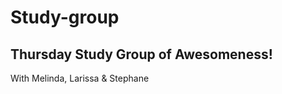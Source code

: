 <h1>Study-group</h1>
<h2>Thursday Study Group of <strong>Awesomeness!</strong></h2>
<p>With Melinda, Larissa &amp; Stephane</p>
